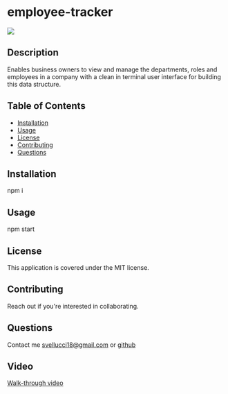 # employee-tracker

[<img src="https://img.shields.io/badge/license-MIT-COLOR.svg?logo=LOGO">](<https://opensource.org/licenses/MIT>)

## Description
Enables business owners to view and manage the departments, roles and employees in a company with a clean in terminal user interface for building this data structure.

## Table of Contents
* [Installation](#installation)
* [Usage](#usage)
* [License](#license)
* [Contributing](#contributing)
* [Questions](#questions)

## Installation
npm i

## Usage
npm start
  
## License
This application is covered under the MIT license.

## Contributing
Reach out if you're interested in collaborating.

## Questions
Contact me svellucci18@gmail.com
or [github](<https://github.com/svellucci18>)

## Video
[Walk-through video](<https://watch.screencastify.com/v/lT086jTE35AXi8jnA17g>)